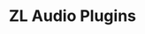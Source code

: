 ---
title: ZL Audio Plugins
linkTitle: Plugins

menu:
  main:
    weight: 30

cascade:
  - type: "docs"
---